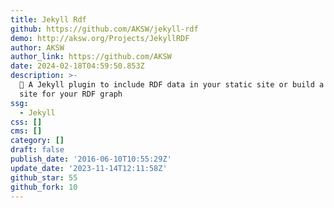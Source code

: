 ```yaml
---
title: Jekyll Rdf
github: https://github.com/AKSW/jekyll-rdf
demo: http://aksw.org/Projects/JekyllRDF
author: AKSW
author_link: https://github.com/AKSW
date: 2024-02-18T04:59:50.853Z
description: >-
  📃 A Jekyll plugin to include RDF data in your static site or build a complete
  site for your RDF graph
ssg:
  - Jekyll
css: []
cms: []
category: []
draft: false
publish_date: '2016-06-10T10:55:29Z'
update_date: '2023-11-14T12:11:58Z'
github_star: 55
github_fork: 10
---
```


